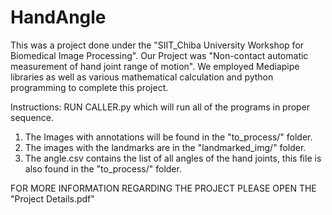 # HandAngle
This was a project done under the "SIIT_Chiba University Workshop for Biomedical Image Processing". Our Project was "Non-contact automatic measurement of hand joint range of motion". We employed Mediapipe libraries as well as various mathematical calculation and python programming to complete this project.

Instructions: 
RUN CALLER.py which will run all of the programs in proper sequence.

1. The Images with annotations will be found in the "to_process/" folder.
2. The images with the landmarks are in the "landmarked_img/" folder. 
3. The angle.csv contains the list of all angles of the hand joints, this file is also found in the "to_process/" folder.


FOR MORE INFORMATION REGARDING THE PROJECT PLEASE OPEN THE "Project Details.pdf"
